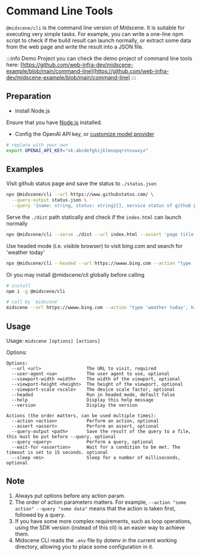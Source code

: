 # Command Line Tools

`@midscene/cli` is the command line version of Midscene. It is suitable for executing very simple tasks. For example, you can write a one-line npm script to check if the build result can launch normally, or extract some data from the web page and write the result into a JSON file.

:::info Demo Project
you can check the demo project of command line tools here: [https://github.com/web-infra-dev/midscene-example/blob/main/command-line](https://github.com/web-infra-dev/midscene-example/blob/main/command-line)
:::

## Preparation

* Install Node.js

⁠Ensure that you have [Node.js](https://nodejs.org/) installed.

* Config the OpenAI API key, or [customize model provider](./model-provider.html)

```bash
# replace with your own
export OPENAI_API_KEY="sk-abcdefghijklmnopqrstuvwxyz"
```

## Examples

Visit github status page and save the status to `./status.json`

```bash
npx @midscene/cli --url https://www.githubstatus.com/ \
  --query-output status.json \
  --query '{name: string, status: string}[], service status of github page'
```

Serve the `./dist` path statically and check if the `index.html` can launch normally

```bash
npx @midscene/cli --serve ./dist --url index.html --assert 'page title is "My App"'
```

Use headed mode (i.e. visible browser) to visit bing.com and search for 'weather today'

```bash
npx @midscene/cli --headed --url https://wwww.bing.com --action "type 'weather today', hit enter" --sleep 3000
```

Or you may install @midscene/cli globally before calling

```bash
# install
npm i -g @midscene/cli

# call by `midscene`
midscene --url https://wwww.bing.com --action "type 'weather today', hit enter"
```

## Usage

Usage: `midscene [options] [actions]`

Options: 

```log
Options:
  --url <url>                 The URL to visit, required
  --user-agent <ua>           The user agent to use, optional
  --viewport-width <width>    The width of the viewport, optional
  --viewport-height <height>  The height of the viewport, optional
  --viewport-scale <scale>    The device scale factor, optional
  --headed                    Run in headed mode, default false
  --help                      Display this help message
  --version                   Display the version

Actions (the order matters, can be used multiple times):
  --action <action>           Perform an action, optional
  --assert <assert>           Perform an assert, optional
  --query-output <path>       Save the result of the query to a file, this must be put before --query, optional
  --query <query>             Perform a query, optional
  --wait-for <assertion>      Wait for a condition to be met. The timeout is set to 15 seconds. optional
  --sleep <ms>                Sleep for a number of milliseconds, optional
```


## Note

1. Always put options before any action param.
2. The order of action parameters matters. For example, `--action "some action" --query "some data"` means that the action is taken first, followed by a query.
3. If you have some more complex requirements, such as loop operations, using the SDK version (instead of this cli) is an easier way to achieve them.
4. Midscene CLI reads the `.env` file by dotenv in the current working directory, allowing you to place some configuration in it.
